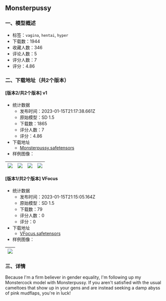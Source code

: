 ## Monsterpussy
### 一、模型概述

- 标签：`vagina`, `hentai`, `hyper`
- 下载数：1944
- 收藏人数：346
- 评论人数：5
- 评分人数：7
- 评分：4.86

### 二、下载地址（共2个版本）

#### [版本2/共2个版本] v1

- 统计数据
  - 发布时间：2023-01-15T21:17:38.661Z
  - 原始模型：SD 1.5
  - 下载数：1865
  - 评分人数：7
  - 评分：4.86
- 下载地址
  - [Monsterpussy.safetensors](https://civitai.com/api/download/models/5229)
- 样例图像：

| <img src="https://image.civitai.com/xG1nkqKTMzGDvpLrqFT7WA/c6a33ef4-92ff-48c6-14ed-086e9920b300/width=450/39922.jpeg" /> | <img src="https://image.civitai.com/xG1nkqKTMzGDvpLrqFT7WA/3938f3d3-7bd7-410b-06bd-19ee993c0a00/width=450/39917.jpeg" /> | <img src="https://image.civitai.com/xG1nkqKTMzGDvpLrqFT7WA/c757416d-3394-47c2-1551-b2460ef0a700/width=450/39916.jpeg" /> | <img src="https://image.civitai.com/xG1nkqKTMzGDvpLrqFT7WA/3a44573d-f067-4b90-c44b-d52827494200/width=450/39915.jpeg" /> |
| ---- | ---- | ---- | ---- |

#### [版本1/共2个版本] VFocus

- 统计数据
  - 发布时间：2023-01-15T21:15:05.164Z
  - 原始模型：SD 1.5
  - 下载数：79
  - 评分人数：0
  - 评分：0
- 下载地址
  - [VFocus.safetensors](https://civitai.com/api/download/models/5226)
- 样例图像：

| <img src="https://image.civitai.com/xG1nkqKTMzGDvpLrqFT7WA/6408a0a2-9e78-492e-7969-c88b539c3600/width=450/39885.jpeg" /> |
| ---- |


### 三、详情
<p>Because I'm a firm believer in gender equality, I'm following up my Monstercock model with Monsterpussy.  If you aren't satisfied with the usual cameltoes that show up in your gens and are instead seeking a damp abyss of pink mudflaps, you're in luck!</p>